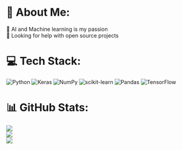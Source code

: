 # 💫 About Me:
🤖 AI and Machine learning is my passion<br>🤝 Looking for help with open source projects


# 💻 Tech Stack:
![Python](https://img.shields.io/badge/python-3670A0?style=for-the-badge&logo=python&logoColor=ffdd54) ![Keras](https://img.shields.io/badge/Keras-%23D00000.svg?style=for-the-badge&logo=Keras&logoColor=white) ![NumPy](https://img.shields.io/badge/numpy-%23013243.svg?style=for-the-badge&logo=numpy&logoColor=white) ![scikit-learn](https://img.shields.io/badge/scikit--learn-%23F7931E.svg?style=for-the-badge&logo=scikit-learn&logoColor=white) ![Pandas](https://img.shields.io/badge/pandas-%23150458.svg?style=for-the-badge&logo=pandas&logoColor=white) ![TensorFlow](https://img.shields.io/badge/TensorFlow-%23FF6F00.svg?style=for-the-badge&logo=TensorFlow&logoColor=white)
# 📊 GitHub Stats:
![](https://github-readme-stats.vercel.app/api?username=amirfeqhi&theme=dark&hide_border=false&include_all_commits=true&count_private=false)<br/>
![](https://github-readme-streak-stats.herokuapp.com/?user=amirfeqhi&theme=dark&hide_border=false)<br/>
![](https://github-readme-stats.vercel.app/api/top-langs/?username=amirfeqhi&theme=dark&hide_border=false&include_all_commits=true&count_private=false&layout=compact)
